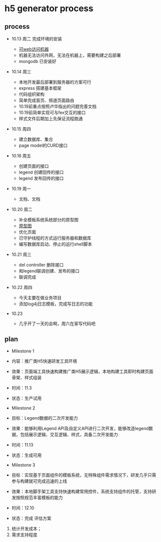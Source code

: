 # h5 generator process

## process

- 10.13 周二  完成环境的安装
   - [可web访问机器](http://cp01-hj-lh-sandbox-tech00.epc.baidu.com:8081/)
   - 机器无法访问外网，无法在机器上，需要构建之后部署
   - mongodb 已安装好
- 10.14  周三
    - 本地开发最后部署到服务器的方案可行
    - express 搭建基本框架
    - 代码组织架构
    - 简单完成首页、频道页面路由
    - 10.19前重点按照卢华指出的问题完善文档
    - 10.19前简单实现可与fex交互的接口
    - 样式文件后期加上先保证流程跑通
- 10.15  周四
    - 建立数据库、集合
    - page model的CURD接口

- 10.16 周五
    - 创建页面的接口
    - legend 创建回传的接口
    - legend 发布回传的接口

- 10.19 周一
    - 文档、文档

- 10.20 周二
    - 补全模板系统系统部分的原型图
    - [原型图](http://10.95.130.66:8083/#p=page_1)
    - 优化页面
    - 已守护线程的方式运行服务器和数据库
    - 编写数据库启动、停止的运行shell脚本

- 10.21 周三
    - del controller 删除接口
    - 和legend联调创建、发布的接口
    - 联调完成

- 10.22 周四
    - 今天主要在做业务项目
    - 添加log4j日志模板，完成写日志的功能

- 10.23
    - 几乎开了一天的会啊，周六在家写代码吧


## plan
- Milestone 1
 - 内容：推广类H5快速研发工具环境
 - 效果：页面端工具快速构建推广类H5展示逻辑，本地构建工具即时构建页面骨架、样式组装
 - 时间：11.3
 - 状态：生产试用

- Milestone 2
 - 目标：Legend数据的二次开发能力
 - 效果：能够利用Legend API及自定义API进行二次开发，能够改造legend数据，包括展示逻辑、交互逻辑、样式，具备二次开发能力
 - 时间：11.13
 - 状态：生成可用
- Milestone 3
 - 目标：实现基于页面组件的模板系统，无特殊组件需求情况下，研发几乎只需参与构建就可完成迅速的上线
 - 效果：本地脚手架工具支持快速构建常用控件，系统支持组件的托管，支持研发按照规范丰富模板的能力
 - 时间：12.10
 - 状态：完成
评估方案
1.  统计开发成本；
2.  需求支持程度

